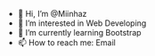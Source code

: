 - 👋 Hi, I’m @Miinhaz
- 👀 I’m interested in Web Developing
- 🌱 I’m currently learning Bootstrap
- 📫 How to reach me: Email

<!---
Miinhaz/Miinhaz is a ✨ special ✨ repository because its `README.md` (this file) appears on your GitHub profile.
You can click the Preview link to take a look at your changes.
--->

